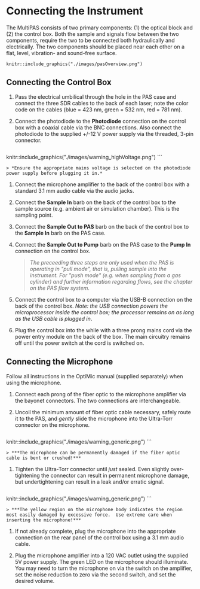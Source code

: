 # Connecting the Instrument

The MultiPAS consists of two primary components: (1) the optical block and (2) the control box.  Both the sample and signals flow between the two components, require the two to be connected both hydraulically and electrically.  The two components should be placed near each other on a flat, level, vibration- and sound-free surface.


```{r echo=FALSE, fig.align='center'}
knitr::include_graphics("./images/pasOverview.png")
```

## Connecting the Control Box
1. Pass the electrical umbilical through the hole in the PAS case and connect the three SDR cables to the back of each laser; note the color code on the cables (blue = 423 nm, green = 532 nm, red = 781 nm).
1. Connect the photodiode to the **Photodiode** connection on the control box with a coaxial cable via the BNC connections.  Also connect the photodiode to the supplied +/-12 V power supply via the threaded, 3-pin connector.

     ```{r out.width=60, echo=FALSE, fig.align='center'}
knitr::include_graphics("./images/warning_highVoltage.png")
     ```

    > *Ensure the appropriate mains voltage is selected on the photodiode power supply before plugging it in.*

1. Connect the microphone amplifier to the back of the control box with a standard 3.1 mm audio cable via the audio jacks.
1. Connect the **Sample In** barb on the back of the control box to the sample source (e.g. ambient air or simulation chamber).  This is the sampling point.
1. Connect the **Sample Out to PAS** barb on the back of the control box to the **Sample In** barb on the PAS case.
1. Connect the **Sample Out to Pump** barb on the PAS case to the **Pump In** connection on the control box.

    > *The preceeding three steps are only used when the PAS is operating in "pull mode", that is, pulling sample into the instrument.  For "push mode" (e.g. when sampling from a gas cylinder) and further information regarding flows, see the chapter on the PAS flow system.*

1. Connect the control box to a computer via the USB-B connection on the back of the control box.  *Note: the USB connection powers the microprocessor inside the control box; the processor remains on as long as the USB cable is plugged in*.
1. Plug the control box into the while with a three prong mains cord via the power entry module on the back of the box.  The main circuitry remains off until the power switch at the cord is switched on.

## Connecting the Microphone
Follow all instructions in the OptiMic manual (supplied separately) when using the microphone.

1. Connect each prong of the fiber optic to the microphone amplifier via the bayonet connectors. The two connections are interchangeable.
1. Uncoil the minimum amount of fiber optic cable necessary, safely route it to the PAS, and *gently* slide the microphone into the Ultra-Torr connector on the microphone.

     ```{r out.width=60, echo=FALSE, fig.align='center'}
knitr::include_graphics("./images/warning_generic.png")
     ```

    > ***The microphone can be permanently damaged if the fiber optic cable is bent or crushed!***

1. Tighten the Ultra-Torr connector until *just* sealed.  Even slightly over-tightening the connector can result in permanent microphone damage, but undertightening can result in a leak and/or erratic signal.

     ```{r out.width=60, echo=FALSE, fig.align='center'}
knitr::include_graphics("./images/warning_generic.png")
     ```
     
    > ***The yellow region on the microphone body indicates the region most easily damaged by excessive force.  Use extreme care when inserting the microphone!***

1. If not already complete, plug the microphone into the appropriate connection on the rear panel of the control box using a 3.1 mm audio cable.

1. Plug the microphone amplifier into a 120 VAC outlet using the supplied 5V power supply. The green LED on the microphone should illuminate.  You may need to turn the microphone on via the switch on the amplifier, set the noise reduction to zero via the second switch, and set the desired volume.